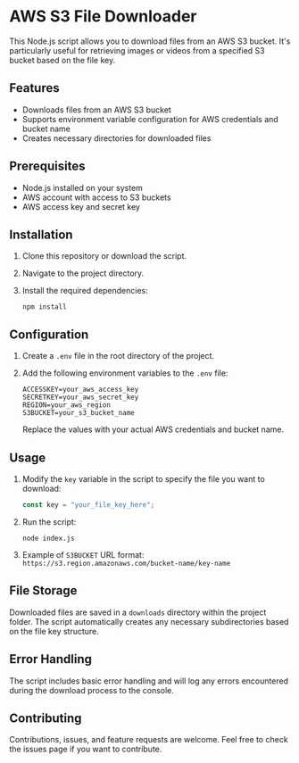 # AWS S3 File Downloader

This Node.js script allows you to download files from an AWS S3 bucket. It's particularly useful for retrieving images or videos from a specified S3 bucket based on the file key.

## Features

- Downloads files from an AWS S3 bucket
- Supports environment variable configuration for AWS credentials and bucket name
- Creates necessary directories for downloaded files

## Prerequisites

- Node.js installed on your system
- AWS account with access to S3 buckets
- AWS access key and secret key

## Installation

1. Clone this repository or download the script.
2. Navigate to the project directory.
3. Install the required dependencies:

   ```
   npm install
   ```

## Configuration

1. Create a `.env` file in the root directory of the project.
2. Add the following environment variables to the `.env` file:

   ```
   ACCESSKEY=your_aws_access_key
   SECRETKEY=your_aws_secret_key
   REGION=your_aws_region
   S3BUCKET=your_s3_bucket_name
   ```

   Replace the values with your actual AWS credentials and bucket name.

## Usage

1. Modify the `key` variable in the script to specify the file you want to download:

   ```javascript
   const key = "your_file_key_here";
   ```

2. Run the script:

   ```
   node index.js
   ```

3. Example of `S3BUCKET` URL format:  
   `https://s3.region.amazonaws.com/bucket-name/key-name`

## File Storage

Downloaded files are saved in a `downloads` directory within the project folder. The script automatically creates any necessary subdirectories based on the file key structure.

## Error Handling

The script includes basic error handling and will log any errors encountered during the download process to the console.

## Contributing

Contributions, issues, and feature requests are welcome. Feel free to check the issues page if you want to contribute.
